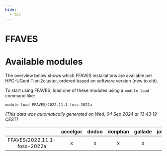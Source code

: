 ```yaml
---
hide:
  - toc
---
```


FFAVES
======

# Available modules


The overview below shows which FFAVES installations are available per HPC-UGent Tier-2cluster, ordered based on software version (new to old).

To start using FFAVES, load one of these modules using a `module load` command like:

```shell
module load FFAVES/2022.11.1-foss-2022a
```

*(This data was automatically generated on Wed, 04 Sep 2024 at 13:43:19 CEST)*  

| |accelgor|doduo|donphan|gallade|joltik|shinx|skitty|
| :---: | :---: | :---: | :---: | :---: | :---: | :---: | :---: |
|FFAVES/2022.11.1-foss-2022a|x|x|x|x|x|-|x|
